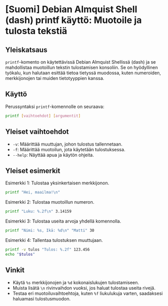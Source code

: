# [Suomi] Debian Almquist Shell (dash) printf käyttö: Muotoile ja tulosta tekstiä

## Yleiskatsaus
`printf`-komento on käytettävissä Debian Almquist Shellissä (dash) ja se mahdollistaa muotoillun tekstin tulostamisen konsoliin. Se on hyödyllinen työkalu, kun halutaan esittää tietoa tietyssä muodossa, kuten numeroiden, merkkijonojen tai muiden tietotyyppien kanssa.

## Käyttö
Perussyntaksi `printf`-komennolle on seuraava:

```sh
printf [vaihtoehdot] [argumentit]
```

## Yleiset vaihtoehdot
- `-v`: Määrittää muuttujan, johon tulostus tallennetaan.
- `-f`: Määrittää muotoilun, jota käytetään tulostuksessa.
- `--help`: Näyttää apua ja käytön ohjeita.

## Yleiset esimerkit
Esimerkki 1: Tulostaa yksinkertaisen merkkijonon.

```sh
printf "Hei, maailma!\n"
```

Esimerkki 2: Tulostaa muotoillun numeron.

```sh
printf "Luku: %.2f\n" 3.14159
```

Esimerkki 3: Tulostaa useita arvoja yhdellä komennolla.

```sh
printf "Nimi: %s, Ikä: %d\n" "Matti" 30
```

Esimerkki 4: Tallentaa tulostuksen muuttujaan.

```sh
printf -v tulos "Tulos: %.2f" 123.456
echo "$tulos"
```

## Vinkit
- Käytä `%s` merkkijonojen ja `%d` kokonaislukujen tulostamiseen.
- Muista lisätä `\n` rivinvaihdon vuoksi, jos haluat tulostaa useita rivejä.
- Testaa eri muotoiluvaihtoehtoja, kuten `%f` liukulukuja varten, saadaksesi haluamasi tulostusmuodon.